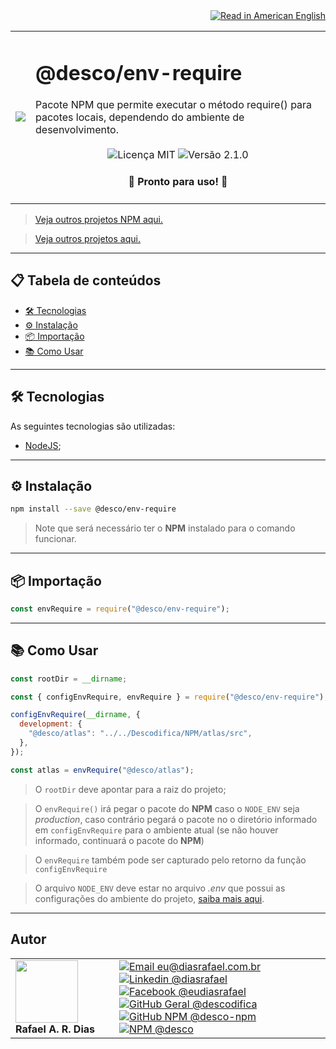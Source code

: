 <div align="right">
  <a href="README.US.md">
    <img alt="Read in American English" src="https://img.shields.io/static/v1?label=&message=Read+in+American+English&color=red&style=for-the-badge" />
  </a>
</div>

<table>
  <tr>
    <td><img src="https://i.ibb.co/2WJy84f/descoenv-require.png"></td>
    <td>  
      <h1>@desco/env-require</h1>
      Pacote NPM que permite executar o método require() para pacotes locais, dependendo do ambiente de desenvolvimento.
      <br /><br />
      <div align="center">
        <img alt="Licença MIT" src="https://img.shields.io/static/v1?label=Licen%C3%A7a&message=MIT&color=green&style=for-the-badge">
        <img alt="Versão 2.1.0" src="https://img.shields.io/static/v1?label=Vers%C3%A3o&message=2.1.0&color=blue&style=for-the-badge">
      </div>
      <h4 align="center"> 
        🚀 Pronto para uso! 🚀
      </h4>
    </td>
  </tr>
</table>

> <a href="https://github.com/desco-npm" target="_blank">Veja outros projetos NPM aqui.</a>

> <a href="https://github.com/descoifica" target="_blank">Veja outros projetos aqui.</a>

---

## 📋 Tabela de conteúdos

- [🛠️ Tecnologias](#Tecnologias)
- [⚙️ Instalação](#Instalação)
- [📦 Importação](#Importação)
- [📚 Como Usar](#Como-Usar)

---

<a name="Tecnologias"></a>

## 🛠️ Tecnologias

As seguintes tecnologias são utilizadas:

- [NodeJS](https://nodejs.org/en/);

---

<a name="Instalação"></a>

## ⚙️ Instalação

```bash
npm install --save @desco/env-require
```

> Note que será necessário ter o **NPM** instalado para o comando funcionar.

---

<a name="Importação"></a>

## 📦 Importação

```js
const envRequire = require("@desco/env-require");
```

---

<a name="Como-Usar"></a>

## 📚 Como Usar

```js
const rootDir = __dirname;

const { configEnvRequire, envRequire } = require("@desco/env-require");

configEnvRequire(__dirname, {
  development: {
    "@desco/atlas": "../../Descodifica/NPM/atlas/src",
  },
});

const atlas = envRequire("@desco/atlas");
```

> O `rootDir` deve apontar para a raiz do projeto;

> O `envRequire()` irá pegar o pacote do **NPM** caso o `NODE_ENV` seja _production_, caso contrário pegará o pacote no o diretório informado em `configEnvRequire` para o ambiente atual (se não houver informado, continuará o pacote do **NPM**)

> O `envRequire` também pode ser capturado pelo retorno da função `configEnvRequire`

> O arquivo `NODE_ENV` deve estar no arquivo _.env_ que possui as configurações do ambiente do projeto, <a href="https://blog.rocketseat.com.br/variaveis-ambiente-nodejs/" tarfet="_blank">saiba mais aqui</a>.

---

## Autor

<table>
  <tr>
    <td width="150px">
      <img src="https://scontent.fsdu1-1.fna.fbcdn.net/v/t1.0-9/539886_235546170253505_5977326689811409130_n.jpg?_nc_cat=106&ccb=3&_nc_sid=174925&_nc_eui2=AeGgFWn_fWInwRkTo3mHSP993TbQ0TzG0Y3dNtDRPMbRjS-eZL1tr4I5maqz6O-jva9qWnIxKOsD3UtSm9CTeCys&_nc_ohc=Qw6NaDGrtIgAX9uFF2c&_nc_ht=scontent.fsdu1-1.fna&oh=5ebac9874d7a24e157c8c99fd965c2a4&oe=606539CE" width="100px;" alt=""/>
      <b>Rafael A. R. Dias</b>
    </td>
    <td>  
      <a href="mailto:eu@diasrafael.com.br" target="_blank" >
        <img alt="Email eu@diasrafael.com.br" src="https://img.shields.io/static/v1?label=Email&message=eu@diasrafael.com.br&color=red&logo=gmail&style=for-the-badge">
      </a>
      <a href="https://www.linkedin.com/in/diasrafael/" target="_blank">
        <img alt="Linkedin @diasrafael" src="https://img.shields.io/static/v1?label=Linkedin&message=@diasrafael&color=blue&logo=linkedin&style=for-the-badge">
      </a>
      <a href="https://www.facebook.com/eudiasrafael" target="_blank">
        <img alt="Facebook @eudiasrafael" src="https://img.shields.io/static/v1?label=Facebook&message=@eudiasrafael&color=blue&logo=facebook&style=for-the-badge">
      </a>
      <a href="https://github.com/descodifica" target="_blank">
        <img alt="GitHub Geral @descodifica" src="https://img.shields.io/static/v1?label=GitHub+Geral&message=@descodifica&color=black&logo=github&style=for-the-badge">
      </a>
      <a href="https://github.com/desco-npm" target="_blank">
        <img alt="GitHub NPM @desco-npm" src="https://img.shields.io/static/v1?label=GitHub+NPM&message=@desco-npm&color=black&logo=github&style=for-the-badge">
      </a>
      <a href="https://www.npmjs.com/org/desco" target="_blank">
        <img alt="NPM @desco" src="https://img.shields.io/static/v1?label=NPM&message=@desco&color=red&logo=npm&style=for-the-badge">
      </a>
    </td>
  </tr>
</table>
